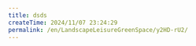 ```yaml
---
title: dsds
createTime: 2024/11/07 23:24:29
permalink: /en/LandscapeLeisureGreenSpace/y2HD-rU2/
---
```

